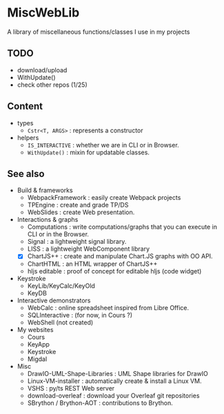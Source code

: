 # MiscWebLib
A library of miscellaneous functions/classes I use in my projects

## TODO

- download/upload
- WithUpdate()
- check other repos (1/25)

## Content

- types
  - `Cstr<T, ARGS>` : represents a constructor
- helpers
  - `IS_INTERACTIVE` : whether we are in CLI or in Browser.
  - `WithUpdate()` : mixin for updatable classes.

## See also

- Build & frameworks
  - WebpackFramework : easily create Webpack projects
  - TPEngine : create and grade TP/DS
  - WebSlides : create Web presentation.
- Interactions & graphs
  - Computations : write computations/graphs that you can execute in CLI or in the Browser.
  - Signal : a lightweight signal library.
  - LISS : a lightweight WebComponent library
  - [X] ChartJS++ : create and manipulate Chart.JS graphs with OO API.
  - ChartHTML : an HTML wrapper of ChartJS++
  - hljs editable : proof of concept for editable hljs (code widget)
- Keystroke
  - KeyLib/KeyCalc/KeyOld
  - KeyDB
- Interactive demonstrators
  - WebCalc : online spreadsheet inspired from Libre Office.
  - SQLInteractive : (for now, in Cours ?)
  - WebShell (not created)
- My websites
  - Cours
  - KeyApp
  - Keystroke
  - Migdal
- Misc
  - DrawIO-UML-Shape-Libraries : UML Shape libraries for DrawIO
  - Linux-VM-installer : automatically create & install a Linux VM.
  - VSHS : py/ts REST Web server
  - download-overleaf : download your Overleaf git repositories
  - SBrython / Brython-AOT : contributions to Brython.